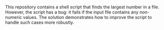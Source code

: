 This repository contains a shell script that finds the largest number in a file. However, the script has a bug: it fails if the input file contains any non-numeric values.  The solution demonstrates how to improve the script to handle such cases more robustly.